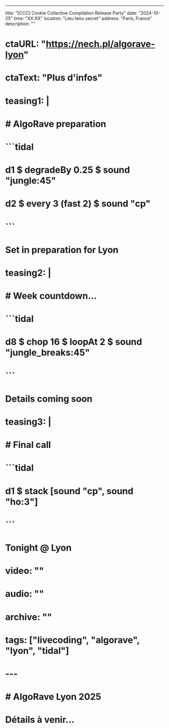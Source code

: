 ---
title: "[CCC] Cookie Collective Compilation Release Party"
date: "2024-10-25"
time: "XX:XX"
location: "Lieu tenu secret"
address: "Paris, France"
description: ""
# ctaURL: "https://nech.pl/algorave-lyon"
# ctaText: "Plus d'infos"
# teasing1: |
#   # AlgoRave preparation
  
#   ```tidal
#   d1 $ degradeBy 0.25 $ sound "jungle:45"
#   d2 $ every 3 (fast 2) $ sound "cp"
#   ```
  
#   Set in preparation for Lyon
  
# teasing2: |
#   # Week countdown...
  
#   ```tidal
#   d8 $ chop 16 $ loopAt 2 $ sound "jungle_breaks:45"
#   ```
  
#   Details coming soon
  
# teasing3: |
#   # Final call
  
#   ```tidal
#   d1 $ stack [sound "cp", sound "ho:3"]
#   ```
  
#   Tonight @ Lyon
  
# video: ""
# audio: ""
# archive: ""
# tags: ["livecoding", "algorave", "lyon", "tidal"]
# ---

# # AlgoRave Lyon 2025

# Détails à venir...

